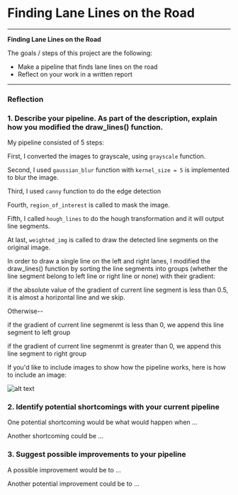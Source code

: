 # **Finding Lane Lines on the Road** 

---

**Finding Lane Lines on the Road**

The goals / steps of this project are the following:
* Make a pipeline that finds lane lines on the road
* Reflect on your work in a written report


[//]: # (Image References)

[image1]: ./examples/grayscale.jpg "Grayscale"

---

### Reflection

### 1. Describe your pipeline. As part of the description, explain how you modified the draw_lines() function.

My pipeline consisted of 5 steps:

First, I converted the images to grayscale, using `grayscale` function.

Second, I used `gaussian_blur` function with `kernel_size = 5` is implemented to blur the image.

Third, I used `canny` function to do the edge detection

Fourth, `region_of_interest` is called to mask the image.

Fifth, I called `hough_lines` to do the hough transformation and it will output line segments.

At last, `weighted_img` is called to draw the detected line segments on the original image.


In order to draw a single line on the left and right lanes, I modified the draw_lines() function by sorting the line segments into groups (whether the line segment belong to left line or right line or none) with their gradient:

if the absolute value of the gradient of current line segment is less than 0.5, it is almost a horizontal line and we skip.

Otherwise--

if the gradient of current line segmenmt is less than 0, we append this line segment to left group 

if the gradient of current line segmenmt is greater than 0, we append this line segment to right group



If you'd like to include images to show how the pipeline works, here is how to include an image: 

![alt text][image1]


### 2. Identify potential shortcomings with your current pipeline


One potential shortcoming would be what would happen when ... 

Another shortcoming could be ...


### 3. Suggest possible improvements to your pipeline

A possible improvement would be to ...

Another potential improvement could be to ...
